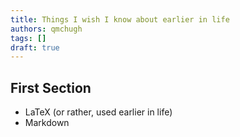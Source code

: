 ```yaml
---
title: Things I wish I know about earlier in life
authors: qmchugh
tags: []
draft: true
---
```


## First Section

- LaTeX (or rather, used earlier in life)
- Markdown